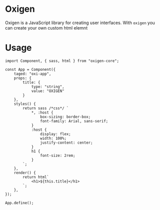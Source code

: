 ﻿# Oxigen

Oxigen is a JavaScript library for creating user interfaces.
With `oxigen`  you can create your own custom html elemnt

# Usage

    import Component, { sass, html } from "oxigen-core";
    
	const App = Component({
	    taged: "oxi-app",
	    props: {
			title: {
				type: "string",
				value: "OXIGEN"
			}
		},
	    styles() {
	        return sass /*css*/ `
	            *, :host {
	                box-sizing: border-box;
	                font-family: Arial, sans-serif;
	            }
	            :host {
	                display: flex;
	                width: 100%;
	                justify-content: center;
	            }
	            h1 {
					font-size: 2rem;
				}
	        `;
	    },
	    render() {
	        return html`
	            <h1>${this.title}</h1>
	        `;
	    },
	});
	
	App.define();

